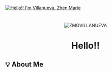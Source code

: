 
[<img src="https://media2.giphy.com/media/v1.Y2lkPTc5MGI3NjExYmV5aWE0MTdxbWRud3BmOWFqZjZiMHcxc21jaXA5b2RpZmdqd3dveCZlcD12MV9pbnRlcm5hbF9naWZfYnlfaWQmY3Q9Zw/TE7u1JdawjEwr6suhU/200.gif" alt="Hello!! I'm Villanueva, Zhen Marie" title="Hello!!"/>](https://media.giphy.com/media/7TwYOahsPpIJABom26/giphy.gif) 
#
<p align="center"> <img src=https://komarev.com/ghpvc/?username=ZMGVillanueva&style=for-the-badge&color=990402" alt="ZMGVILLANUEVA"/ > </p>



# **<div align="center"> Hello!! </div>**
## 💡 About Me
